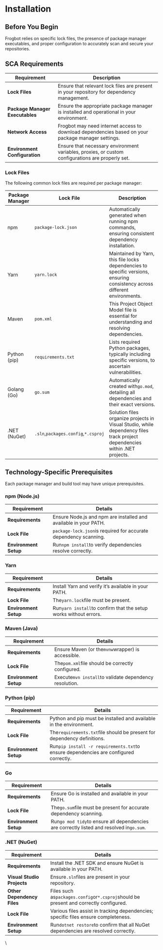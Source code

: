 # Installation

## Before You Begin

Frogbot relies on specific lock files, the presence of package manager executables, and proper configuration to accurately scan and secure your repositories.

## SCA Requirements

| **Requirement**                 | **Description**                                                                                   |
| ------------------------------- | ------------------------------------------------------------------------------------------------- |
| **Lock Files**                  | Ensure that relevant lock files are present in your repository for dependency management.         |
| **Package Manager Executables** | Ensure the appropriate package manager is installed and operational in your environment.          |
| **Network Access**              | Frogbot may need internet access to download dependencies based on your package manager settings. |
| **Environment Configuration**   | Ensure that necessary environment variables, proxies, or custom configurations are properly set.  |

### **Lock Files**

The following common lock files are required per package manager:

| **Package Manager** | **Lock File**                       | **Description**                                                                                                            |
| ------------------- | ----------------------------------- | -------------------------------------------------------------------------------------------------------------------------- |
| npm                 | `package-lock.json`                 | Automatically generated when running npm commands, ensuring consistent dependency installation.                            |
| Yarn                | `yarn.lock`                         | Maintained by Yarn, this file locks dependencies to specific versions, ensuring consistency across different environments. |
| Maven               | `pom.xml`                           | This Project Object Model file is essential for understanding and resolving dependencies.                                  |
| Python (pip)        | `requirements.txt`                  | Lists required Python packages, typically including specific versions, to ascertain vulnerabilities.                       |
| Golang (Go)         | `go.sum`                            | Automatically created with`go.mod`, detailing all dependencies and their exact versions.                                   |
| .NET (NuGet)        | `.sln`,`packages.config`,`*.csproj` | Solution files organize projects in Visual Studio, while dependency files track project dependencies within .NET projects. |

## Technology-Specific Prerequisites

Each package manager and build tool may have unique prerequisites.

### **npm (Node.js)**

| **Requirement**       | **Details**                                                      |
| --------------------- | ---------------------------------------------------------------- |
| **Requirements**      | Ensure Node.js and npm are installed and available in your PATH. |
| **Lock File**         | `package-lock.json`is required for accurate dependency scanning. |
| **Environment Setup** | Run`npm install`to verify dependencies resolve correctly.        |

### **Yarn**

| **Requirement**       | **Details**                                                      |
| --------------------- | ---------------------------------------------------------------- |
| **Requirements**      | Install Yarn and verify it’s available in your PATH.             |
| **Lock File**         | The`yarn.lock`file must be present.                              |
| **Environment Setup** | Run`yarn install`to confirm that the setup works without errors. |

### **Maven (Java)**

| **Requirement**       | **Details**                                            |
| --------------------- | ------------------------------------------------------ |
| **Requirements**      | Ensure Maven (or the`mvnw`wrapper) is accessible.      |
| **Lock File**         | The`pom.xml`file should be correctly configured.       |
| **Environment Setup** | Execute`mvn install`to validate dependency resolution. |

### **Python (pip)**

| **Requirement**       | **Details**                                                                          |
| --------------------- | ------------------------------------------------------------------------------------ |
| **Requirements**      | Python and pip must be installed and available in the environment.                   |
| **Lock File**         | The`requirements.txt`file should be present for dependency definitions.              |
| **Environment Setup** | Run`pip install -r requirements.txt`to ensure dependencies are configured correctly. |

### **Go**

| **Requirement**       | **Details**                                                                              |
| --------------------- | ---------------------------------------------------------------------------------------- |
| **Requirements**      | Ensure Go is installed and available in your PATH.                                       |
| **Lock File**         | The`go.sum`file must be present for accurate dependency scanning.                        |
| **Environment Setup** | Run`go mod tidy`to ensure all dependencies are correctly listed and resolved in`go.sum`. |

### **.NET (NuGet)**

| **Requirement**            | **Details**                                                                           |
| -------------------------- | ------------------------------------------------------------------------------------- |
| **Requirements**           | Install the .NET SDK and ensure NuGet is available in your PATH.                      |
| **Visual Studio Projects** | Ensure`.sln`files are present in your repository.                                     |
| **Other Dependency Files** | Files such as`packages.config`or`*.csproj`should be present and correctly configured. |
| **Lock File**              | Various files assist in tracking dependencies; specific files ensure completeness.    |
| **Environment Setup**      | Run`dotnet restore`to confirm that all NuGet dependencies are resolved correctly.     |

\
